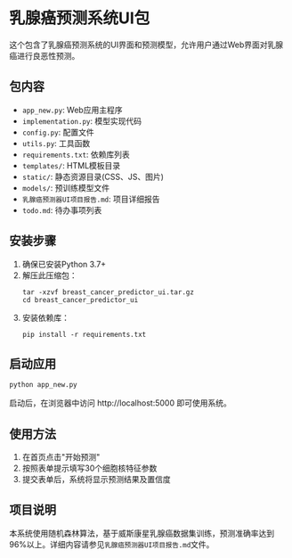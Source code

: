 # 乳腺癌预测系统UI包

这个包含了乳腺癌预测系统的UI界面和预测模型，允许用户通过Web界面对乳腺癌进行良恶性预测。

## 包内容

- `app_new.py`: Web应用主程序
- `implementation.py`: 模型实现代码
- `config.py`: 配置文件
- `utils.py`: 工具函数
- `requirements.txt`: 依赖库列表
- `templates/`: HTML模板目录
- `static/`: 静态资源目录(CSS、JS、图片)
- `models/`: 预训练模型文件
- `乳腺癌预测器UI项目报告.md`: 项目详细报告
- `todo.md`: 待办事项列表

## 安装步骤

1. 确保已安装Python 3.7+
2. 解压此压缩包：
   ```
   tar -xzvf breast_cancer_predictor_ui.tar.gz
   cd breast_cancer_predictor_ui
   ```
3. 安装依赖库：
   ```
   pip install -r requirements.txt
   ```

## 启动应用

```bash
python app_new.py
```

启动后，在浏览器中访问 http://localhost:5000 即可使用系统。

## 使用方法

1. 在首页点击"开始预测"
2. 按照表单提示填写30个细胞核特征参数
3. 提交表单后，系统将显示预测结果及置信度

## 项目说明

本系统使用随机森林算法，基于威斯康星乳腺癌数据集训练，预测准确率达到96%以上。详细内容请参见`乳腺癌预测器UI项目报告.md`文件。